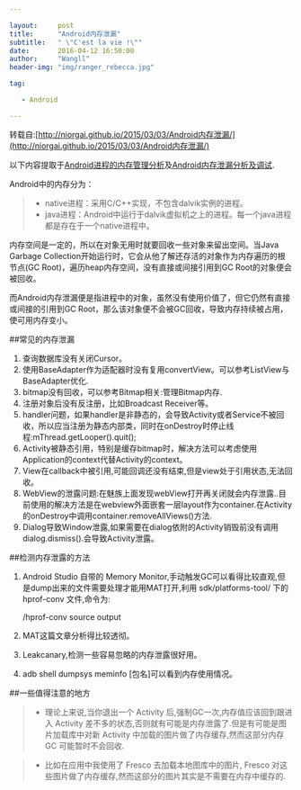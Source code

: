 ```yaml
---

layout:     post
title:      "Android内存泄漏" 
subtitle:   " \"C'est la vie !\""
date:       2016-04-12 16:50:00
author:     "Wangll"
header-img: "img/ranger_rebecca.jpg"

tag:

   - Android

---
```



转载自:[http://niorgai.github.io/2015/03/03/Android内存泄漏/](http://niorgai.github.io/2015/03/03/Android内存泄漏/)

以下内容提取于[Android进程的内存管理分析][2]及[Android内存泄漏分析及调试][3].

Android中的内存分为：
> * native进程：采用C/C++实现，不包含dalvik实例的进程。
> * java进程：Android中运行于dalvik虚拟机之上的进程。每一个java进程都是存在于一个native进程中。

内存空间是一定的，所以在对象无用时就要回收一些对象来留出空间。当Java Garbage Collection开始运行时，它会从他了解还存活的对象作为内存遍历的根节点(GC Root)，遍历heap内存空间，没有直接或间接引用到GC Root的对象便会被回收。

而Android内存泄漏便是指进程中的对象，虽然没有使用价值了，但它仍然有直接或间接的引用到GC Root，那么该对象便不会被GC回收，导致内存持续被占用，使可用内存变小。

##常见的内存泄漏

1. 查询数据库没有关闭Cursor。
2. 使用BaseAdapter作为适配器时没有复用convertView。可以参考ListView与BaseAdapter优化.
3. bitmap没有回收，可以参考Bitmap相关:管理Bitmap内存.
4. 注册对象后没有反注册，比如Broadcast Receiver等。
5. handler问题，如果handler是非静态的，会导致Activity或者Service不被回收，所以应当注册为静态内部类，同时在onDestroy时停止线程:mThread.getLooper().quit();
6. Activity被静态引用，特别是缓存bitmap时，解决方法可以考虑使用Application的context代替Activity的context。
7. View在callback中被引用,可能回调还没有结束,但是view处于引用状态,无法回收。
8. WebView的泄露问题:在魅族上面发现webView打开再关闭就会内存泄露..目前使用的解决方法是在webview外面嵌套一层layout作为container.在Activity的onDestroy中调用container.removeAllViews()方法.
9. Dialog导致Window泄露,如果需要在dialog依附的Activity销毁前没有调用dialog.dismiss().会导致Activity泄露。

##检测内存泄露的方法
1. Android Studio 自带的 Memory Monitor,手动触发GC可以看得比较直观,但是dump出来的文件需要处理才能用MAT打开,利用 sdk/platforms-tool/ 下的 hprof-conv 文件,命令为:

    /hprof-conv source output

2. MAT这篇文章分析得比较透彻。
3. Leakcanary,检测一些容易忽略的内存泄露很好用。
4. adb shell dumpsys meminfo [包名]可以看到内存使用情况。

##一些值得注意的地方

> * 理论上来说,当你退出一个 Activity 后,强制GC一次,内存值应该回到跟进入 Activity 差不多的状态,否则就有可能是内存泄露了.但是有可能是图片加载库中对新 Activity 中加载的图片做了内存缓存,然而这部分内存 GC 可能暂时不会回收.

> * 比如在应用中我使用了 Fresco 去加载本地图库中的图片, Fresco 对这些图片做了内存缓存,然而这部分的图片其实是不需要在内存中缓存的.





[1]: https://www.zybuluo.com/mdeditor?url=https://www.zybuluo.com/static/editor/md-help.markdown
[2]: https://www.zybuluo.com/mdeditor?url=https://www.zybuluo.com/static/editor/md-help.markdown#cmd-markdown-高阶语法手册
[3]: http://weibo.com/ghosert
[4]: http://meta.math.stackexchange.com/questions/5020/mathjax-basic-tutorial-and-quick-reference

